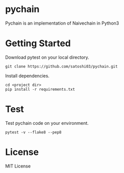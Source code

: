 # pychain

Pychain is an implementation of Naivechain in Python3 

# Getting Started

Download pytest on your local directory.

```
git clone https://github.com/satoshi03/pychain.git
```

Install dependencies.

```
cd <project dir>
pip install -r requirements.txt
```

# Test

Test pychain code on your environment.

```
pytest -v --flake8 --pep8
```

# License

MIT License
